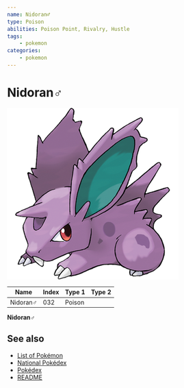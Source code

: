 ```yaml
---
name: Nidoran♂
type: Poison
abilities: Poison Point, Rivalry, Hustle
tags:
    - pokemon
categories:
    - pokemon
---
```


# Nidoran♂


![Nidoran♂](images/032.png)

| **Name** | **Index** | **Type 1** | **Type 2** |
|----|----|----|----|
| Nidoran♂ | 032 | Poison  |  |

**Nidoran♂** 

## See also

- [List of Pokémon](../pokemon.md)
- [National Pokédex](../national_pokedex.md)
- [Pokédex](../pokedex.md)
- [README](../README.md)
